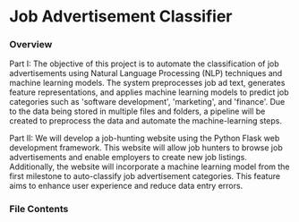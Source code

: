 # Job Advertisement Classifier

### Overview

Part I: The objective of this project is to automate the classification of job advertisements using Natural Language Processing (NLP) techniques and machine learning models. The system preprocesses job ad text, generates feature representations, and applies machine learning models to predict job categories such as 'software development', 'marketing', and 'finance'. Due to the data being stored in multiple files and folders, a pipeline will be created to preprocess the data and automate the machine-learning steps.

Part II: We will develop a job-hunting website using the Python Flask web development framework. This website will allow job hunters to browse job advertisements and enable employers to create new job listings. Additionally, the website will incorporate a machine learning model from the first milestone to auto-classify job advertisement categories. This feature aims to enhance user experience and reduce data entry errors.

### File Contents


